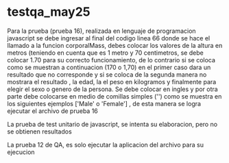 # testqa_may25

Para la prueba (prueba 16), realizada en lenguaje de programacion javascript se debe ingresar al final del codigo linea 66 donde se hace el
llamado a la funcion corporalMass, debes colocar los valores de la altura en metros (teniendo en cuenta que es 1 metro y 70 centimetros, se debe colocar 1.70 para su correcto funcionamiento, de lo contrario si se coloca como se muestran a continuacion (170 o 1,70) en el primer caso dara un resultado que no corresponde y si se coloca de la segunda manera no mostrara el resultado , la edad, la el peso en kilogramos y finalmente para elegir el sexo o genero de la persona. Se debe colocar en ingles
y por otra parte debe colocarse en medio de comillas simples ('') como se muestra en los siguientes ejemplos ['Male' o 'Female'] , de esta manera se logra ejecutar el archivo de prueba 16

La prueba de test unitario de javascript, se intenta su elaboracion, pero no se obtienen resultados

La prueba 12 de QA, es solo ejecutar la aplicacion del archivo para su ejecucion
